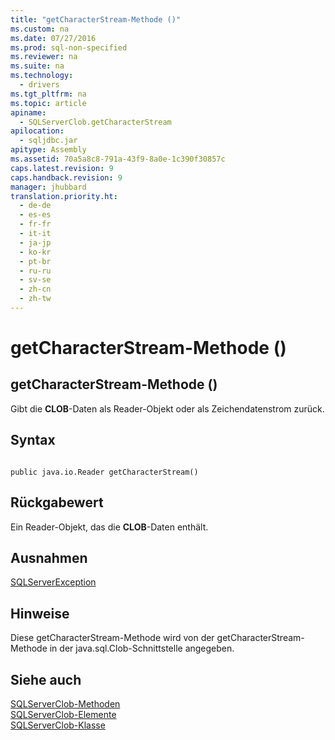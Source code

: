 ```yaml
---
title: "getCharacterStream-Methode ()"
ms.custom: na
ms.date: 07/27/2016
ms.prod: sql-non-specified
ms.reviewer: na
ms.suite: na
ms.technology: 
  - drivers
ms.tgt_pltfrm: na
ms.topic: article
apiname: 
  - SQLServerClob.getCharacterStream
apilocation: 
  - sqljdbc.jar
apitype: Assembly
ms.assetid: 70a5a8c8-791a-43f9-8a0e-1c390f30857c
caps.latest.revision: 9
caps.handback.revision: 9
manager: jhubbard
translation.priority.ht: 
  - de-de
  - es-es
  - fr-fr
  - it-it
  - ja-jp
  - ko-kr
  - pt-br
  - ru-ru
  - sv-se
  - zh-cn
  - zh-tw
---
```

# getCharacterStream-Methode ()
    
## getCharacterStream\-Methode \(\)  
 Gibt die **CLOB**\-Daten als Reader\-Objekt oder als Zeichendatenstrom zurück.  
  
## Syntax  
  
```  
  
public java.io.Reader getCharacterStream()  
```  
  
## Rückgabewert  
 Ein Reader\-Objekt, das die **CLOB**\-Daten enthält.  
  
## Ausnahmen  
 [SQLServerException](../content/SQLServerException-Class.md)  
  
## Hinweise  
 Diese getCharacterStream\-Methode wird von der getCharacterStream\-Methode in der java.sql.Clob\-Schnittstelle angegeben.  
  
## Siehe auch  
 [SQLServerClob-Methoden](../content/SQLServerClob-Methods.md)   
 [SQLServerClob-Elemente](../content/SQLServerClob-Members.md)   
 [SQLServerClob-Klasse](../content/SQLServerClob-Class.md)  
  
  